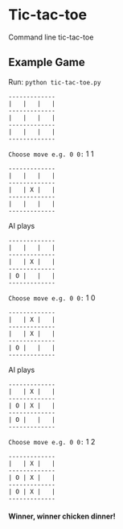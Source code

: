 # Tic-tac-toe
Command line tic-tac-toe
## Example Game
Run: `python tic-tac-toe.py`<br>
```
-------------
|   |   |   |
-------------
|   |   |   |
-------------
|   |   |   |
-------------
```
`Choose move e.g. 0 0:` 1 1<br>

```
-------------
|   |   |   |
-------------
|   | X |   |
-------------
|   |   |   |
-------------
```
AI plays
```
-------------
|   |   |   |
-------------
|   | X |   |
-------------
| O |   |   |
-------------
```

`Choose move e.g. 0 0:` 1 0<br>

```
-------------
|   | X |   |
-------------
|   | X |   |
-------------
| O |   |   |
-------------
```
AI plays
```
-------------
|   | X |   |
-------------
| O | X |   |
-------------
| O |   |   |
-------------
```

`Choose move e.g. 0 0:` 1 2<br>
```
-------------
|   | X |   |
-------------
| O | X |   |
-------------
| O | X |   |
-------------
```

#### Winner, winner chicken dinner!
